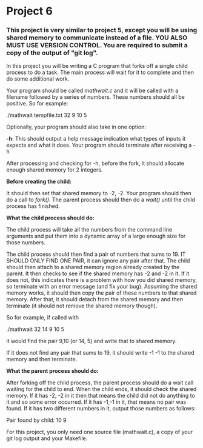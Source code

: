 # Project 6

### This project is very similar to project 5, except you will be using shared memory to communicate instead of a file. YOU ALSO MUST USE VERSION CONTROL. You are required to submit a copy of the output of "git log".

In this project you will be writing a C program that forks off a single child process to do a task. The main process will wait for it to complete and then do some additional work.

Your program should be called _mathwait.c_ and it will be called with a filename followed by a series of numbers. These numbers should all be positive. So for example:

./mathwait tempfile.txt 32 9 10 5

Optionally, your program should also take in one option:

**\-h**: This should output a help message indication what types of inputs it expects and what it does. Your program should terminate after receiving a -h

After processing and checking for -h, before the fork, it should allocate enough shared memory for 2 integers.

**Before creating the child:**

It should then set that shared memory to -2, -2. Your program should then do a call to _fork()_. The parent process should then do a _wait()_ until the child process has finished.

**What the child process should do:**

The child process will take all the numbers from the command line arguments and put them into a dynamic array of a large enough size for those numbers.

The child process should then find a pair of numbers that sums to 19. IT SHOULD ONLY FIND ONE PAIR, it can ignore any pair after that. The child should then attach to a shared memory region already created by the parent. It then checks to see if the shared memory has -2 and -2 in it. If it does not, this indicates there is a problem with how you did shared memory, so terminate with an error message (and fix your bug). Assuming the shared memory works, it should then copy the pair of these numbers to that shared memory. After that, it should detach from the shared memory and then terminate (it should not remove the shared memory though).

So for example, if called with

./mathwait 32 14 9 10 5

it would find the pair 9,10 (or 14, 5) and write that to shared memory.

If it does not find any pair that sums to 19, it should write -1 -1 to the shared memory and then terminate.

**What the parent process should do:**

After forking off the child process, the parent process should do a wait call waiting for the child to end. When the child ends, it should check the shared memory. If it has -2, -2 in it then that means the child did not do anything to it and so some error occurred. If it has -1,-1 in it, that means no pair was found. If it has two different numbers in it, output those numbers as follows:

Pair found by child: 10 9

For this project, you only need one source file (mathwait.c), a copy of your git log output and your Makefile.